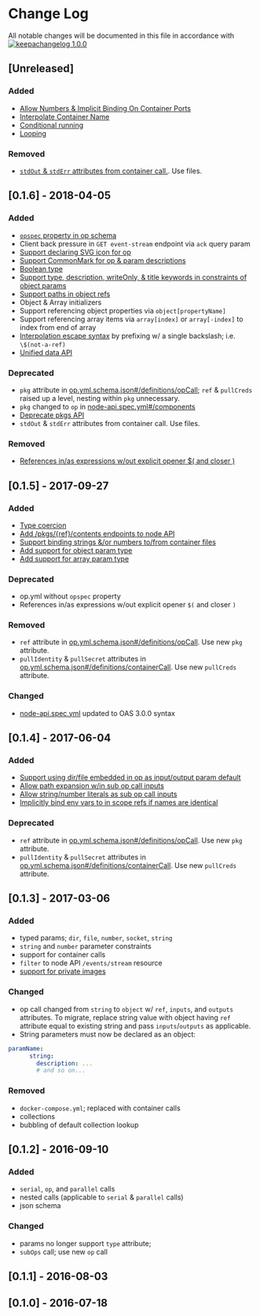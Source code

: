 # Change Log

All notable changes will be documented in this file in accordance with
[![keepachangelog 1.0.0](https://img.shields.io/badge/keepachangelog-1.0.0-brightgreen.svg)](http://keepachangelog.com/en/1.0.0/)

## [Unreleased]

### Added

- [Allow Numbers & Implicit Binding On Container Ports](https://github.com/opctl/specs/issues/233)
- [Interpolate Container Name](https://github.com/opctl/specs/issues/232)
- [Conditional running](https://github.com/opctl/specs/issues/223)
- [Looping](https://github.com/opctl/specs/issues/207)

### Removed

- [`stdOut` & `stdErr` attributes from container call.](https://github.com/opctl/specs/issues/231). Use files.

## \[0.1.6] - 2018-04-05

### Added

- [`opspec` property in op schema](https://github.com/opctl/specs/issues/20)
- Client back pressure in `GET event-stream` endpoint via `ack` query param
- [Support declaring SVG icon for op](https://github.com/opctl/specs/issues/139)
- [Support CommonMark for op & param descriptions](https://github.com/opctl/specs/issues/174)
- [Boolean type](https://github.com/opctl/specs/issues/195)
- [Support type, description, writeOnly, & title keywords in constraints of object params](https://github.com/opctl/specs/issues/196)
- [Support paths in object refs](https://github.com/opctl/specs/issues/170)
- Object & Array initializers
- Support referencing object properties via `object[propertyName]`
- Support referencing array items via `array[index]` or `array[-index]` to index from end of array
- [Interpolation escape syntax](https://github.com/opctl/specs/issues/193) by prefixing w/ a single backslash; i.e. `\$(not-a-ref)`
- [Unified data API](https://github.com/opctl/specs/issues/204)

### Deprecated

- `pkg` attribute in
  [op.yml.schema.json#/definitions/opCall](spec/op.yml.schema.json#/definitions/opCall); `ref` & `pullCreds` raised up a level, nesting within `pkg` unnecessary.
- `pkg` changed to `op` in [node-api.spec.yml#/components](spec/node-api.spec.yml#/components)
- [Deprecate pkgs API](https://github.com/opctl/specs/issues/205)
- `stdOut` & `stdErr` attributes from container call. Use files.

### Removed

- [References in/as expressions w/out explicit opener $( and closer )](https://github.com/opctl/specs/issues/184)

## \[0.1.5] - 2017-09-27

### Added

- [Type coercion](https://github.com/opctl/specs/issues/165)
- [Add /pkgs/{ref}/contents endpoints to node API](https://github.com/opctl/specs/issues/132)
- [Support binding strings &/or numbers to/from container files](https://github.com/opctl/specs/issues/131)
- [Add support for object param type](https://github.com/opctl/specs/issues/65)
- [Add support for array param type](https://github.com/opctl/specs/issues/160)

### Deprecated

- op.yml without `opspec` property
- References in/as expressions w/out explicit opener `$(` and closer `)`

### Removed

- `ref` attribute in
  [op.yml.schema.json#/definitions/opCall](spec/op.yml.schema.json#/definitions/opCall).
  Use new `pkg` attribute.
- `pullIdentity` & `pullSecret` attributes in
  [op.yml.schema.json#/definitions/containerCall](spec/op.yml.schema.json#/definitions/containerCall).
  Use new `pullCreds` attribute.

### Changed

- [node-api.spec.yml](spec/node-api.spec.yml) updated to OAS 3.0.0
  syntax


## \[0.1.4] - 2017-06-04

### Added

- [Support using dir/file embedded in op as input/output param default](https://github.com/opctl/specs/issues/127)
- [Allow path expansion w/in sub op call inputs](https://github.com/opctl/specs/issues/120)
- [Allow string/number literals as sub op call inputs](https://github.com/opctl/specs/issues/121)
- [Implicitly bind env vars to in scope refs if names are identical](https://github.com/opctl/specs/issues/117)

### Deprecated

- `ref` attribute in
  [op.yml.schema.json#/definitions/opCall](spec/op.yml.schema.json#/definitions/opCall).
  Use new `pkg` attribute.
- `pullIdentity` & `pullSecret` attributes in
  [op.yml.schema.json#/definitions/containerCall](spec/op.yml.schema.json#/definitions/containerCall).
  Use new `pullCreds` attribute.

## \[0.1.3] - 2017-03-06

### Added

- typed params; `dir`, `file`, `number`, `socket`, `string`
- `string` and `number` parameter constraints
- support for container calls
- `filter` to node API `/events/stream` resource
- [support for private images](https://github.com/opctl/specs/issues/71)

### Changed

- op call changed from `string` to `object` w/ `ref`, `inputs`, and
  `outputs` attributes. To migrate, replace string value with object
  having `ref` attribute equal to existing string and pass
  `inputs`/`outputs` as applicable.
- String parameters must now be declared as an object:

```yaml
paramName:
      string:
        description: ...
        # and so on...
```

### Removed

- `docker-compose.yml`; replaced with container calls
- collections
- bubbling of default collection lookup

## \[0.1.2] - 2016-09-10

### Added

- `serial`, `op`, and `parallel` calls
- nested calls (applicable to `serial` & `parallel` calls)
- json schema

### Changed

- params no longer support `type` attribute;
- `subOps` call; use new `op` call

## \[0.1.1] - 2016-08-03

## \[0.1.0] - 2016-07-18

